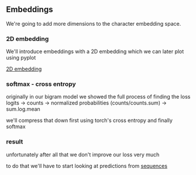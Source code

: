 ## Embeddings

We're going to add more dimensions to the character embedding space.

### 2D embedding

We'll introduce embeddings with a 2D embedding which we can later plot using pyplot

[2D embedding](embedding.ipynb)

### softmax - cross entropy

originally in our bigram model we showed the full process of finding the loss
logits -> counts -> normalized probabilities (counts/counts.sum) -> sum.log.mean

we'll compress that down first using torch's cross entropy and finally softmax

### result
unfortunately after all that we don't improve our loss very much 

to do that we'll have to start looking at predictions from [sequences](../sequences)



